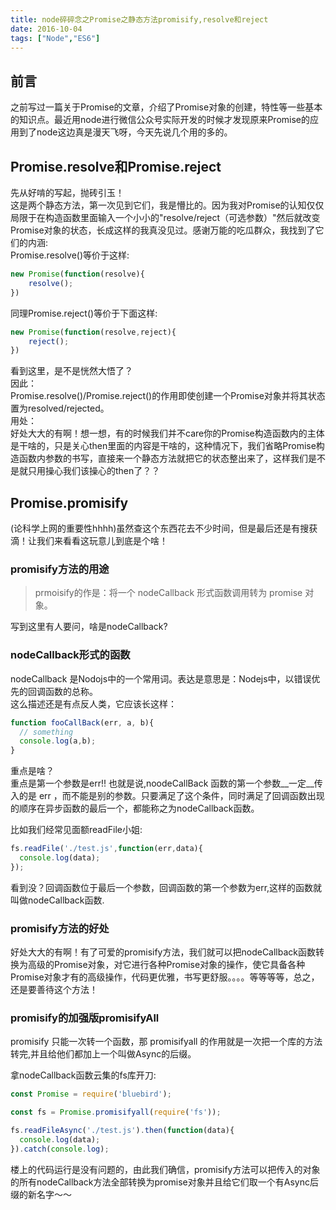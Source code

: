 ```yaml
---
title: node碎碎念之Promise之静态方法promisify,resolve和reject
date: 2016-10-04
tags: ["Node","ES6"]
---
```

## 前言
之前写过一篇关于Promise的文章，介绍了Promise对象的创建，特性等一些基本的知识点。最近用node进行微信公众号实际开发的时候才发现原来Promise的应用到了node这边真是漫天飞呀，今天先说几个用的多的。    
    
## Promise.resolve和Promise.reject
先从好啃的写起，抛砖引玉！    
这是两个静态方法，第一次见到它们，我是懵比的。因为我对Promise的认知仅仅局限于在构造函数里面输入一个小小的"resolve/reject（可选参数）"然后就改变Promise对象的状态，长成这样的我真没见过。感谢万能的吃瓜群众，我找到了它们的内涵:    
Promise.resolve()等价于这样:    
   
```js
new Promise(function(resolve){
    resolve();
})
```

同理Promise.reject()等价于下面这样:    
    
```js
new Promise(function(resolve,reject){
    reject();
})
```
    
看到这里，是不是恍然大悟了？    
因此：     
Promise.resolve()/Promise.reject()的作用即使创建一个Promise对象并将其状态置为resolved/rejected。    
用处：    
好处大大的有啊！想一想，有的时候我们并不care你的Promise构造函数内的主体是干啥的，只是关心then里面的内容是干啥的，这种情况下，我们省略Promise构造函数内参数的书写，直接来一个静态方法就把它的状态整出来了，这样我们是不是就只用操心我们该操心的then了？？      
    
    
## Promise.promisify    
(论科学上网的重要性hhhh)虽然查这个东西花去不少时间，但是最后还是有搜获滴！让我们来看看这玩意儿到底是个啥！    
    
### promisify方法的用途    
>prmoisify的作是：将一个 nodeCallback 形式函数调用转为 promise 对象。
   
写到这里有人要问，啥是nodeCallback?    
   
### nodeCallback形式的函数    
nodeCallback 是Nodojs中的一个常用词。表达是意思是：Nodejs中，以错误优先的回调函数的总称。    
这么描述还是有点反人类，它应该长这样：    
   
```js
function fooCallBack(err, a, b){
  // something
  console.log(a,b);
}
```

重点是啥？    
重点是第一个参数是err!! 也就是说,noodeCallBack 函数的第一个参数__一定__传入的是 err ，而不能是别的参数。只要满足了这个条件，同时满足了回调函数出现的顺序在异步函数的最后一个，都能称之为nodeCallback函数。    
   
比如我们经常见面额readFile小姐:    
   
```js
fs.readFile('./test.js',function(err,data){
  console.log(data);
});
```
   
看到没？回调函数位于最后一个参数，回调函数的第一个参数为err,这样的函数就叫做nodeCallback函数.    
    
### promisify方法的好处    
好处大大的有啊！有了可爱的promisify方法，我们就可以把nodeCallback函数转换为高级的Promise对象，对它进行各种Promise对象的操作，使它具备各种Promise对象才有的高级操作，代码更优雅，书写更舒服。。。。等等等等，总之，还是要善待这个方法！    
    
### promisify的加强版promisifyAll    
promisify 只能一次转一个函数，那 promisifyall 的作用就是一次把一个库的方法转完,并且给他们都加上一个叫做Async的后缀。     
    
拿nodeCallback函数云集的fs库开刀:   
   
```js
const Promise = require('bluebird');

const fs = Promise.promisifyall(require('fs'));

fs.readFileAsync('./test.js').then(function(data){
  console.log(data);
}).catch(console.log);
```

楼上的代码运行是没有问题的，由此我们确信，promisify方法可以把传入的对象的所有nodeCallback方法全部转换为promise对象并且给它们取一个有Async后缀的新名字～～    
    
 

